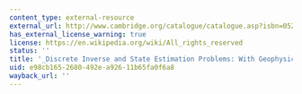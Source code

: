 ```yaml
---
content_type: external-resource
external_url: http://www.cambridge.org/catalogue/catalogue.asp?isbn=0521854245
has_external_license_warning: true
license: https://en.wikipedia.org/wiki/All_rights_reserved
status: ''
title: '_Discrete Inverse and State Estimation Problems: With Geophysical Fluid Applications_'
uid: e98cb165-2680-492e-a926-11b65fa0f6a8
wayback_url: ''
---
```

